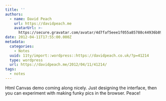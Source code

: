 ```yaml
---
title: ''
authors:
  - name: David Peach
    url: https://davidpeach.me
    avatarUrl: >-
      https://secure.gravatar.com/avatar/4d7faf5eee1f055a85788c44936b8995eaab6dfb004e7854ec747ccb272e91ee?s=96&d=mm&r=g
date: 2012-04-11T17:55:00.000Z
metadata:
  categories:
    - Notes
  uuid: 11ty/import::wordpress::https://davidpeach.co.uk/?p=41214
  type: wordpress
  url: https://davidpeach.me/2012/04/11/41214/
tags:
  - notes
---
```

Html Canvas demo coming along nicely. Just designing the interface, then you can experiment with making funky pics in the browser. Peace!